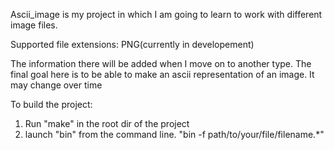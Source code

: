 Ascii_image is my project in which I am going to learn to work with different image files.

Supported file extensions:
PNG(currently in developement)

The information there will be added when I move on to another type.
The final goal here is to be able to make an ascii representation of an image. It may change over time

To build the project: 
1. Run "make" in the root dir of the project
2. launch "bin" from the command line. "bin -f path/to/your/file/filename.*"
